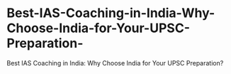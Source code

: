 # Best-IAS-Coaching-in-India-Why-Choose-India-for-Your-UPSC-Preparation-
Best IAS Coaching in India: Why Choose India for Your UPSC Preparation?
